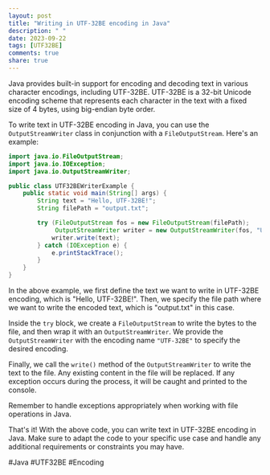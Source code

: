 ```yaml
---
layout: post
title: "Writing in UTF-32BE encoding in Java"
description: " "
date: 2023-09-22
tags: [UTF32BE]
comments: true
share: true
---
```


Java provides built-in support for encoding and decoding text in various character encodings, including UTF-32BE. UTF-32BE is a 32-bit Unicode encoding scheme that represents each character in the text with a fixed size of 4 bytes, using big-endian byte order.

To write text in UTF-32BE encoding in Java, you can use the `OutputStreamWriter` class in conjunction with a `FileOutputStream`. Here's an example:

```java
import java.io.FileOutputStream;
import java.io.IOException;
import java.io.OutputStreamWriter;

public class UTF32BEWriterExample {
    public static void main(String[] args) {
        String text = "Hello, UTF-32BE!";
        String filePath = "output.txt";

        try (FileOutputStream fos = new FileOutputStream(filePath);
             OutputStreamWriter writer = new OutputStreamWriter(fos, "UTF-32BE")) {
            writer.write(text);
        } catch (IOException e) {
            e.printStackTrace();
        }
    }
}
```

In the above example, we first define the text we want to write in UTF-32BE encoding, which is "Hello, UTF-32BE!". Then, we specify the file path where we want to write the encoded text, which is "output.txt" in this case.

Inside the `try` block, we create a `FileOutputStream` to write the bytes to the file, and then wrap it with an `OutputStreamWriter`. We provide the `OutputStreamWriter` with the encoding name `"UTF-32BE"` to specify the desired encoding.

Finally, we call the `write()` method of the `OutputStreamWriter` to write the text to the file. Any existing content in the file will be replaced. If any exception occurs during the process, it will be caught and printed to the console.

Remember to handle exceptions appropriately when working with file operations in Java.

That's it! With the above code, you can write text in UTF-32BE encoding in Java. Make sure to adapt the code to your specific use case and handle any additional requirements or constraints you may have.

#Java #UTF32BE #Encoding